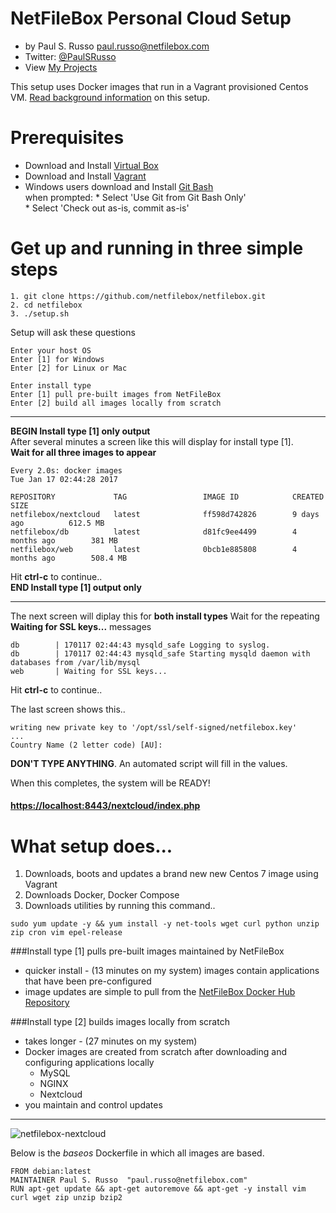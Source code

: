 # NetFileBox Personal Cloud Setup
* by Paul S. Russo  paul.russo@netfilebox.com
* Twitter: [@PaulSRusso](https://twitter.com/@PaulSRusso)
* View [My Projects](https://paulsrusso.github.io)

This setup uses Docker images that run in a Vagrant provisioned Centos VM. [Read background information](https://paulsrusso.github.io/netfilebox) on this setup.

# Prerequisites
* Download and Install <a href="https://www.virtualbox.org/wiki/Downloads" target="_blank">Virtual Box</a>
* Download and Install <a href="https://www.vagrantup.com/downloads.html" target="_blank">Vagrant</a>
* Windows users download and Install <a href="https://git-scm.com/downloads" target="_blank">Git Bash</a>   
    when prompted:
      * Select 'Use Git from Git Bash Only'   
      * Select 'Check out as-is, commit as-is'


# Get up and running in three simple steps 
```ShellSession
1. git clone https://github.com/netfilebox/netfilebox.git
2. cd netfilebox
3. ./setup.sh
```

Setup will ask these questions
```
Enter your host OS
Enter [1] for Windows 
Enter [2] for Linux or Mac 

Enter install type
Enter [1] pull pre-built images from NetFileBox
Enter [2] build all images locally from scratch 
```

---
**BEGIN Install type [1] only output**  
After several minutes a screen like this will display for install type [1].  
**Wait for all three images to appear**
```
Every 2.0s: docker images                                                                                                                                             Tue Jan 17 02:44:28 2017

REPOSITORY             TAG                 IMAGE ID            CREATED             SIZE
netfilebox/nextcloud   latest              ff598d742826        9 days ago          612.5 MB
netfilebox/db          latest              d81fc9ee4499        4 months ago        381 MB
netfilebox/web         latest              0bcb1e885808        4 months ago        508.4 MB
```
Hit **ctrl-c** to continue..  
**END Install type [1] output only** 

---
The next screen will diplay this for **both install types** Wait for the repeating **Waiting for SSL keys...** messages

```
db        | 170117 02:44:43 mysqld_safe Logging to syslog.
db        | 170117 02:44:43 mysqld_safe Starting mysqld daemon with databases from /var/lib/mysql
web       | Waiting for SSL keys...
```
Hit **ctrl-c** to continue..

The last screen shows this.. 
```
writing new private key to '/opt/ssl/self-signed/netfilebox.key'
...
Country Name (2 letter code) [AU]:
```
**DON'T TYPE ANYTHING**. An automated script will fill in the values.   

When this completes, the system will be READY!
#### [https://localhost:8443/nextcloud/index.php](https://localhost:8443/nextcloud/index.php)

# What setup does...
1. Downloads, boots and updates a brand new new Centos 7 image using Vagrant 
2. Downloads Docker, Docker Compose 
3. Downloads utilities by running this command.. 
```ShellSession
sudo yum update -y && yum install -y net-tools wget curl python unzip zip cron vim epel-release
```
###Install type [1] pulls pre-built images maintained by NetFileBox 
   * quicker install - (13 minutes on my system) images contain applications that have been pre-configured 
   * image updates are simple to pull from the [NetFileBox Docker Hub Repository](https://hub.docker.com/search/?q=netfilebox)  

###Install type [2] builds images locally from scratch 
   * takes longer - (27 minutes on my system)
   * Docker images are created from scratch after downloading and configuring applications locally 
     * MySQL
     * NGINX
     * Nextcloud
   * you maintain and control updates  

---
![netfilebox-nextcloud](https://paulsrusso.github.io/netfilebox/images/netfilebox-nextcloud.png)

Below is the *baseos* Dockerfile in which all images are based.
```
FROM debian:latest
MAINTAINER Paul S. Russo  "paul.russo@netfilebox.com"
RUN apt-get update && apt-get autoremove && apt-get -y install vim curl wget zip unzip bzip2
```

